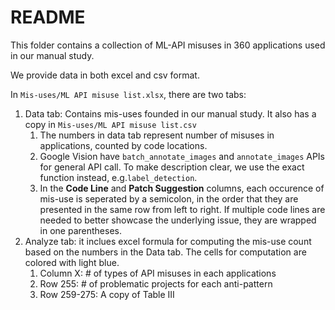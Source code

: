 # README

This folder contains a collection of ML-API misuses in 360 applications used in our manual study.

We provide data in both excel and csv format.



In `Mis-uses/ML API misuse list.xlsx`, there are two tabs:

1. Data tab: Contains mis-uses founded in our manual study. It also has a copy in `Mis-uses/ML API misuse list.csv`
   1. The numbers in data tab represent number of misuses in applications, counted by code locations.
   2. Google Vision have `batch_annotate_images` and `annotate_images` APIs for general API call. To make description clear, we use the exact function instead, e.g.`label_detection`.
   3. In the **Code Line** and **Patch Suggestion** columns, each occurence of mis-use is seperated by a semicolon, in the order that they are presented in the same row from left to right. If multiple code lines are needed to better showcase the underlying issue, they are wrapped in one parentheses.
2. Analyze tab: it inclues excel formula for computing the mis-use count based on the numbers in the Data tab. The cells for computation are colored with light blue.
   1. Column X: # of types of API misuses in each applications
   2. Row 255: # of problematic projects for each anti-pattern
   3. Row 259-275: A copy of Table III

### 